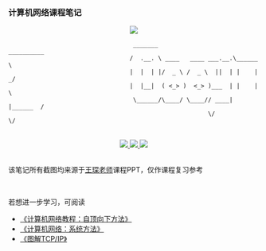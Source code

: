 ### 计算机网络课程笔记

<div align=center>
  <a href="[https://github.com/catchcodes/github-readme-stats](https://git.io/typing-svg)">
    <img src="https://readme-typing-svg.demolab.com?font=Noto+Serif+Simplified+Chinese&pause=1000&color=696969&width=500&lines=有言：备飨宴为高朋接风，斟琼浆替挚友洗尘。">
  </a>
</div> 


```
                                   _______                     __________ 
                                  /  .__. \ ____   ____ ___.__.\______   \
                                  |  |  | |/  _ \ /  _ \  ||  | |    |  _/
                                  |  |__|  ( <_> )  <_> )___  | |    |   \
                                   \______/\____/ \____// ____| |______  /
                                                        \/             \/ 
```

</br>

<div align=center>
  <a href="https://github.com/catchcodes">
    <img src="https://img.shields.io/badge/%E6%AC%A7%E9%98%B3%E6%96%8C-catchcodes-brightgreen">
  </a>
  <a href="https://wpa.qq.com/msgrd?v=3&uin=1994143440&site=qq&menu=yes&jumpflag=1">
    <img src="https://img.shields.io/badge/QQ-%F0%9F%8C%9E%20-yellowgreen">
  </a>
  <img src="https://img.shields.io/github/stars/catchcodes/ComputeNet_Notes.svg">
</div>

</br>

该笔记所有截图均来源于[王琛老师](http://www.chenwang.net.cn/)课程PPT，仅作课程复习参考

</br>

若想进一步学习，可阅读
* [《计算机网络教程：自顶向下方法》](https://pan.baidu.com/s/12Pbm4s0jFExKdBiso4Mt8Q&passport=gkpg)
* [《计算机网络：系统方法》](https://pan.baidu.com/s/1DIAMPFeMs6npr8WFaHFSWA&passport=jvdp)
* [《图解TCP/IP》](https://pan.baidu.com/s/19YdaUV5gE7sAma43w0FcEg&passport=12mt)


